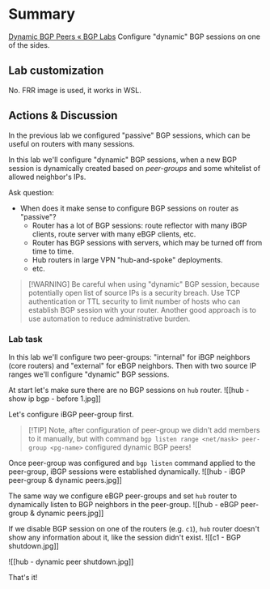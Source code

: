 # Summary
[Dynamic BGP Peers « BGP Labs](https://bgplabs.net/session/9-dynamic/)
Configure "dynamic" BGP sessions on one of the sides.
## Lab customization
No. FRR image is used, it works in WSL.
## Actions & Discussion
In the previous lab we configured "passive" BGP sessions, which can be useful on routers with many sessions. 

In this lab we'll configure "dynamic" BGP sessions, when a new BGP session is dynamically created based on *peer-groups* and some whitelist of allowed neighbor's IPs.

Ask question:
- When does it make sense to configure BGP sessions on router as "passive"?
	- Router has a lot of BGP sessions: route reflector with many iBGP clients, route server with many eBGP clients, etc.
	- Router has BGP sessions with servers, which may be turned off from time to time.
	- Hub routers in large VPN "hub-and-spoke" deployments.
	- etc.

>[!WARNING] Be careful when using "dynamic" BGP session, because potentially open list of source IPs is a security breach. Use TCP authentication or TTL security to limit number of hosts who can establish BGP session with your router. Another good approach is to use automation to reduce administrative burden.

### Lab task
In this lab we'll configure two peer-groups: "internal" for iBGP neighbors (core routers) and "external" for eBGP neighbors. Then with two source IP ranges we'll configure "dynamic" BGP sessions.

At start let's make sure there are no BGP sessions on `hub` router.
![[hub - show ip bgp - before 1.jpg]]

Let's configure iBGP peer-group first.
>[!TIP] Note, after configuration of peer-group we didn't add members to it manually, but with command `bgp listen range <net/mask> peer-group <pg-name>` configured dynamic BGP peers!

Once peer-group was configured and `bgp listen` command applied to the peer-group, iBGP sessions were established dynamically.
![[hub - iBGP peer-group & dynamic peers.jpg]]

The same way we configure eBGP peer-groups and set `hub` router to dynamically listen to BGP neighbors in the peer-group.
![[hub - eBGP peer-group & dynamic peers.jpg]]

If we disable BGP session on one of the routers (e.g. `c1`), `hub` router doesn't show any information about it, like the session didn't exist.
![[c1 - BGP shutdown.jpg]]

![[hub - dynamic peer shutdown.jpg]]

That's it!